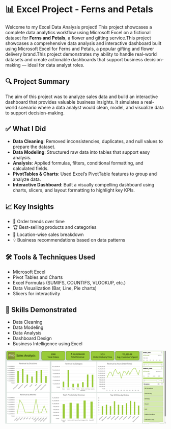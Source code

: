 # 📊 Excel Project - Ferns and Petals

Welcome to my Excel Data Analysis project! This project showcases a complete data analytics workflow using Microsoft Excel on a fictional dataset for **Ferns and Petals**, a flower and gifting service.This project showcases a comprehensive data analysis and interactive dashboard built using Microsoft Excel for Ferns and Petals, a popular gifting and flower delivery brand.This project demonstrates my ability to handle real-world datasets and create actionable dashboards that support business decision-making — ideal for data analyst roles.

## 🔍 Project Summary

The aim of this project was to analyze sales data and build an interactive dashboard that provides valuable business insights. It simulates a real-world scenario where a data analyst would clean, model, and visualize data to support decision-making.

## ✅ What I Did

- **Data Cleaning**: Removed inconsistencies, duplicates, and null values to prepare the dataset.
- **Data Modeling**: Structured raw data into tables that support easy analysis.
- **Analysis**: Applied formulas, filters, conditional formatting, and calculated fields.
- **PivotTables & Charts**: Used Excel’s PivotTable features to group and analyze data.
- **Interactive Dashboard**: Built a visually compelling dashboard using charts, slicers, and layout formatting to highlight key KPIs.

## 📈 Key Insights

- 📅 Order trends over time  
- 🏆 Best-selling products and categories  
- 📍 Location-wise sales breakdown  
- 💡 Business recommendations based on data patterns  

## 🛠️ Tools & Techniques Used

- Microsoft Excel  
- Pivot Tables and Charts  
- Excel Formulas (SUMIFS, COUNTIFS, VLOOKUP, etc.)  
- Data Visualization (Bar, Line, Pie charts)  
- Slicers for interactivity

## 🎯 Skills Demonstrated

- Data Cleaning  
- Data Modeling  
- Data Analysis  
- Dashboard Design  
- Business Intelligence using Excel

![Ferns and Petals Dashboard](./Screenshot%202024-10-24%20160552.png)
